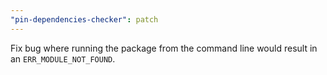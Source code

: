 ```yaml
---
"pin-dependencies-checker": patch
---
```


Fix bug where running the package from the command line would result in an `ERR_MODULE_NOT_FOUND`.
